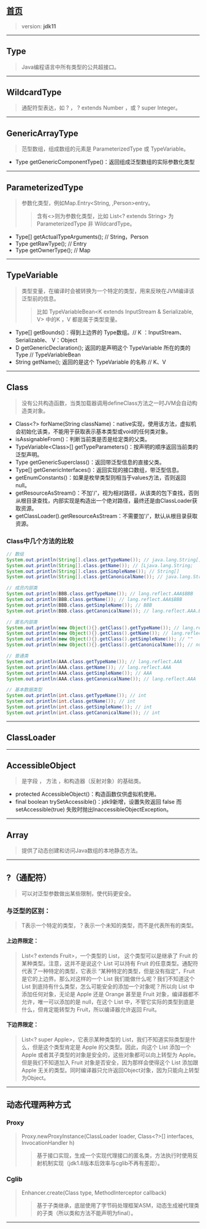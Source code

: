 ## [首页](https://kingkh1995.github.io/blog/)

> version: **jdk11**

***

## Type
> Java编程语言中所有类型的公共超接口。

***

## WildcardType
> 通配符型表达，如 ? ， ? extends Number ，或 ? super Integer。

***

## GenericArrayType
> 范型数组，组成数组的元素是 ParameterizedType 或 TypeVariable。

- Type getGenericComponentType()：返回组成泛型数组的实际参数化类型

***

## ParameterizedType
> 参数化类型，例如Map.Entry<String, ,Person>entry。
>> 含有<>则为参数化类型，比如 List<? extends String> 为 ParameterizedType 非 WildcardType。

- Type[] getActualTypeArguments(); // String，Person
- Type getRawType(); // Entry
- Type getOwnerType(); // Map

***

## TypeVariable
> 类型变量，在编译时会被转换为一个特定的类型，用来反映在JVM编译该泛型前的信息。
>> 比如 TypeVariableBean<K extends InputStream & Serializable, V> 中的K ，V 都是属于类型变量。

- Type[] getBounds()：得到上边界的 Type数组。// K ：InputStream、 Serializable、 V：Object
- D getGenericDeclaration(); 返回的是声明这个 TypeVariable 所在的类的 Type // TypeVariableBean
- String getName(); 返回的是这个 TypeVariable 的名称 // K、V

***

## Class
> 没有公共构造函数，当类加载器调用defineClass方法之一时JVM会自动构造类对象。

- Class<?> forName(String className)：native实现，使用该方法，虚拟机会初始化该类，不能用于获取表示基本类型或void的任何类对象。
- isAssignableFrom()：判断当前类是否是给定类的父类。
- TypeVariable<Class<T>>[] getTypeParameters()：按声明的顺序返回当前类的泛型声明。
- Type getGenericSuperclass()：返回带泛型信息的直接父类。
- Type[] getGenericInterfaces()：返回实现的接口数组，带泛型信息。
- getEnumConstants()：如果是枚举类型则相当于values方法，否则返回null。
- getResourceAsStream()：不加'/'，视为相对路径，从该类的包下查找，否则从根目录查找，内部实现是构造出一个绝对路径，最终还是由ClassLoader获取资源。
- getClassLoader().getResourceAsStream：不需要加'/'，默认从根目录获取资源。

### Class中几个方法的比较
``` java
// 数组
System.out.println(String[].class.getTypeName()); // java.lang.String[]
System.out.println(String[].class.getName()); // [Ljava.lang.String;
System.out.println(String[].class.getSimpleName()); // String[]
System.out.println(String[].class.getCanonicalName()); // java.lang.String[]

// 成员内部类
System.out.println(BBB.class.getTypeName()); // lang.reflect.AAA$BBB
System.out.println(BBB.class.getName()); // lang.reflect.AAA$BBB
System.out.println(BBB.class.getSimpleName()); // BBB
System.out.println(BBB.class.getCanonicalName()); // lang.reflect.AAA.BBB

// 匿名内部类
System.out.println(new Object(){}.getClass().getTypeName()); // lang.reflect.AAA$4
System.out.println(new Object(){}.getClass().getName()); // lang.reflect.AAA$1
System.out.println(new Object(){}.getClass().getSimpleName()); // ""
System.out.println(new Object(){}.getClass().getCanonicalName()); // null

// 普通类
System.out.println(AAA.class.getTypeName()); // lang.reflect.AAA
System.out.println(AAA.class.getName()); // lang.reflect.AAA
System.out.println(AAA.class.getSimpleName()); // AAA
System.out.println(AAA.class.getCanonicalName()); // lang.reflect.AAA

// 基本数据类型
System.out.println(int.class.getTypeName()); // int
System.out.println(int.class.getName()); // int
System.out.println(int.class.getSimpleName()); // int
System.out.println(int.class.getCanonicalName()); // int
```

***

## ClassLoader

***

## AccessibleObject
> 是字段 ， 方法 ，和构造器（反射对象）的基础类。

- protected AccessibleObject()：构造函数仅供虚拟机使用。
- final boolean trySetAccessible()：jdk9新增，设置失败返回 false 而 setAccessible(true) 失败时抛出InaccessibleObjectException。

***

## Array
> 提供了动态创建和访问Java数组的本地静态方法。

***

## ?（通配符）
> 可以对泛型参数做出某些限制，使代码更安全。

### 与泛型的区别：
> T表示一个特定的类型，？表示一个未知的类型，而不是代表所有的类型。

#### 上边界限定：
> List<? extends Fruit>，一个类型的 List， 这个类型可以是继承了 Fruit 的某种类型。注意，这并不是说这个 List 可以持有 Fruit 的任意类型。通配符代表了一种特定的类型，它表示 “某种特定的类型，但是没有指定”，Fruit 是它的上边界。那么对这样的一个 List 我们能做什么呢？我们不知道这个 List 到底持有什么类型，怎么可能安全的添加一个对象呢？所以向 List 中添加任何对象，无论是 Apple 还是 Orange 甚至是 Fruit 对象，编译器都不允许，唯一可以添加的是 null，在这个 List 中，不管它实际的类型到底是什么，但肯定能转型为 Fruit，所以编译器允许返回 Fruit。

#### 下边界限定：
> List<? super Apple>，它表示某种类型的 List，我们不知道实际类型是什么，但是这个类型肯定是 Apple 的父类型。因此，向这个 List 添加一个 Apple 或者其子类型的对象是安全的，这些对象都可以向上转型为 Apple。但是我们不知道加入 Fruit 对象是否安全，因为那样会使得这个 List 添加跟 Apple 无关的类型。同时编译器只允许返回Object对象，因为只能向上转型为Object。

***

## 动态代理两种方式

### Proxy
> Proxy.newProxyInstance(ClassLoader loader, Class<?>[] interfaces, InvocationHandler h)
>> 基于接口实现，生成一个实现代理接口的匿名类，方法执行时使用反射机制实现（jdk1.8版本后效率与cglib不再有差距）。

### Cglib
> Enhancer.create(Class type, MethodInterceptor callback)
>> 基于子类继承，底层使用了字节码处理框架ASM，动态生成被代理类的子类（所以类和方法不能声明为final）。

***